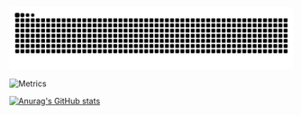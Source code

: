 <picture>
  <source media="(prefers-color-scheme: dark)" srcset="https://github.com/KaedeShimizu/KaedeShimizu/blob/output/github-contribution-grid-snake-dark.svg">
  <source media="(prefers-color-scheme: light)" srcset="https://github.com/KaedeShimizu/KaedeShimizu/blob/output/github-contribution-grid-snake.svg">
  <img alt="github contribution grid snake animation" src="https://github.com/KaedeShimizu/KaedeShimizu/blob/output/github-contribution-grid-snake.svg">
</picture>

![Metrics](https://metrics.lecoq.io/kaedeshimizu?template=classic&base=header%2C%20activity%2C%20community%2C%20repositories%2C%20metadata&base.indepth=false&base.hireable=false&base.skip=false&config.timezone=Asia%2FShanghai)

[![Anurag's GitHub stats](https://github-readme-stats.vercel.app/api?username=kaedeshimizu)](https://github.com/anuraghazra/github-readme-stats)

